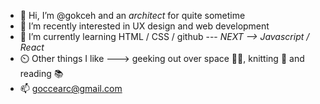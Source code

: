 - 👋 Hi, I’m @gokceh and an *architect* for quite sometime 
- 👀 I’m recently interested in UX design and web development
- 🌱 I’m currently learning HTML / CSS / github   ---   *NEXT --> Javascript / React*
- ⏲️ Other things I like ---> geeking out over space 👾🌌, knitting 🧶 and reading 📚
- 📫 goccearc@gmail.com

<!---
gokceh/gokceh is a ✨ special ✨ repository because its `README.md` (this file) appears on your GitHub profile.
You can click the Preview link to take a look at your changes.
--->
